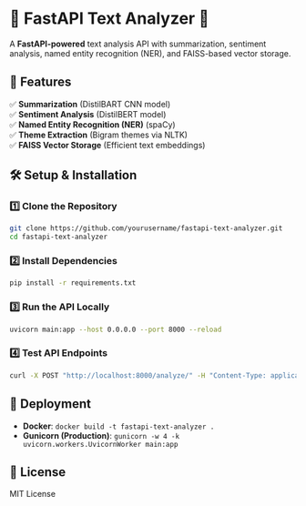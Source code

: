 # 📝 FastAPI Text Analyzer 🚀

A **FastAPI-powered** text analysis API with summarization, sentiment analysis, named entity recognition (NER), and FAISS-based vector storage.

## 📌 Features
✅ **Summarization** (DistilBART CNN model)  
✅ **Sentiment Analysis** (DistilBERT model)  
✅ **Named Entity Recognition (NER)** (spaCy)  
✅ **Theme Extraction** (Bigram themes via NLTK)  
✅ **FAISS Vector Storage** (Efficient text embeddings)  

## 🛠️ Setup & Installation

### 1️⃣ Clone the Repository
```bash
git clone https://github.com/yourusername/fastapi-text-analyzer.git
cd fastapi-text-analyzer
```

### 2️⃣ Install Dependencies
```bash
pip install -r requirements.txt
```

### 3️⃣ Run the API Locally
```bash
uvicorn main:app --host 0.0.0.0 --port 8000 --reload
```

### 4️⃣ Test API Endpoints
```bash
curl -X POST "http://localhost:8000/analyze/" -H "Content-Type: application/json" -d '{"text": "Sample text for analysis."}'
```

## 🚀 Deployment
- **Docker**: `docker build -t fastapi-text-analyzer .`
- **Gunicorn (Production)**: `gunicorn -w 4 -k uvicorn.workers.UvicornWorker main:app`

## 📄 License
MIT License
